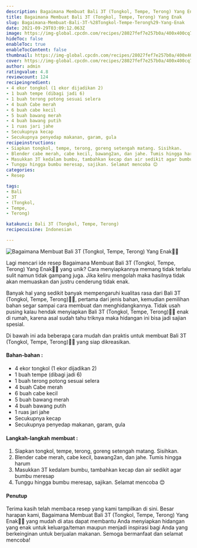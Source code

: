 ```yaml
---
description: Bagaimana Membuat Bali 3T (Tongkol, Tempe, Terong) Yang Enak"
title: Bagaimana Membuat Bali 3T (Tongkol, Tempe, Terong) Yang Enak
slug: Bagaimana-Membuat-Bali-3T-%28Tongkol-Tempe-Terong%29-Yang-Enak
date: 2021-09-29T03:09:12.063Z
image: https://img-global.cpcdn.com/recipes/28027fef7e257b0a/400x400cq70/photo.jpg
hideToc: false
enableToc: true
enableTocContent: false
thumbnail: https://img-global.cpcdn.com/recipes/28027fef7e257b0a/400x400cq70/photo.jpg
cover: https://img-global.cpcdn.com/recipes/28027fef7e257b0a/400x400cq70/photo.jpg
author: admin
ratingvalue: 4.8
reviewcount: 124
recipeingredient:
- 4 ekor tongkol (1 ekor dijadikan 2)
- 1 buah tempe (dibagi jadi 6)
- 1 buah terong potong sesuai selera
- 4 buah Cabe merah
- 6 buah cabe kecil
- 5 buah bawang merah
- 4 buah bawang putih
- 1 ruas jari jahe
- Secukupnya kecap
- Secukupnya penyedap makanan, garam, gula
recipeinstructions:
- Siapkan tongkol, tempe, terong, goreng setengah matang. Sisihkan.
- Blender cabe merah, cabe kecil, bawang2an, dan jahe. Tumis hingga harum
- Masukkan 3T kedalam bumbu, tambahkan kecap dan air sedikit agar bumbu meresap
- Tunggu hingga bumbu meresap, sajikan. Selamat mencoba 😊
categories:
- Resep

tags:
- Bali
- 3T
- (Tongkol,
- Tempe,
- Terong)

katakunci: Bali 3T (Tongkol, Tempe, Terong)
recipecuisine: Indonesian

---
```


![Bagaimana Membuat Bali 3T (Tongkol, Tempe, Terong) Yang Enak👩‍🍳](https://img-global.cpcdn.com/recipes/28027fef7e257b0a/400x400cq70/photo.jpg)

Lagi mencari ide resep Bagaimana Membuat Bali 3T (Tongkol, Tempe, Terong) Yang Enak👩‍🍳 yang unik? Cara menyiapkannya memang tidak terlalu sulit namun tidak gampang juga. Jika keliru mengolah maka hasilnya tidak akan memuaskan dan justru cenderung tidak enak.

Banyak hal yang sedikit banyak mempengaruhi kualitas rasa dari Bali 3T (Tongkol, Tempe, Terong)👩‍🍳, pertama dari jenis bahan, kemudian pemilihan bahan segar sampai cara membuat dan menghidangkannya. Tidak usah pusing kalau hendak menyiapkan Bali 3T (Tongkol, Tempe, Terong)👩‍🍳 enak di rumah, karena asal sudah tahu triknya maka hidangan ini bisa jadi sajian spesial.

Di bawah ini ada beberapa cara mudah dan praktis untuk membuat Bali 3T (Tongkol, Tempe, Terong)👩‍🍳 yang siap dikreasikan.

<!--inarticleads1-->

#### Bahan-bahan :

- 4 ekor tongkol (1 ekor dijadikan 2)
- 1 buah tempe (dibagi jadi 6)
- 1 buah terong potong sesuai selera
- 4 buah Cabe merah
- 6 buah cabe kecil
- 5 buah bawang merah
- 4 buah bawang putih
- 1 ruas jari jahe
- Secukupnya kecap
- Secukupnya penyedap makanan, garam, gula

<!--inarticleads2-->

#### Langkah-langkah membuat :

1. Siapkan tongkol, tempe, terong, goreng setengah matang. Sisihkan.
1. Blender cabe merah, cabe kecil, bawang2an, dan jahe. Tumis hingga harum
1. Masukkan 3T kedalam bumbu, tambahkan kecap dan air sedikit agar bumbu meresap
1. Tunggu hingga bumbu meresap, sajikan. Selamat mencoba 😊

#### Penutup

Terima kasih telah membaca resep yang kami tampilkan di sini. Besar harapan kami, Bagaimana Membuat Bali 3T (Tongkol, Tempe, Terong) Yang Enak👩‍🍳 yang mudah di atas dapat membantu Anda menyiapkan hidangan yang enak untuk keluarga/teman maupun menjadi inspirasi bagi Anda yang berkeinginan untuk berjualan makanan. Semoga bermanfaat dan selamat mencoba!